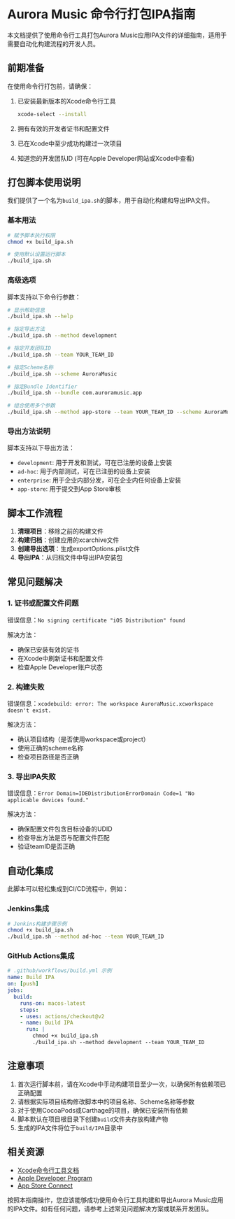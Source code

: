 # Aurora Music 命令行打包IPA指南

本文档提供了使用命令行工具打包Aurora Music应用IPA文件的详细指南，适用于需要自动化构建流程的开发人员。

## 前期准备

在使用命令行打包前，请确保：

1. 已安装最新版本的Xcode命令行工具
   ```bash
   xcode-select --install
   ```

2. 拥有有效的开发者证书和配置文件
3. 已在Xcode中至少成功构建过一次项目
4. 知道您的开发团队ID (可在Apple Developer网站或Xcode中查看)

## 打包脚本使用说明

我们提供了一个名为`build_ipa.sh`的脚本，用于自动化构建和导出IPA文件。

### 基本用法

```bash
# 赋予脚本执行权限
chmod +x build_ipa.sh

# 使用默认设置运行脚本
./build_ipa.sh
```

### 高级选项

脚本支持以下命令行参数：

```bash
# 显示帮助信息
./build_ipa.sh --help

# 指定导出方法
./build_ipa.sh --method development

# 指定开发团队ID
./build_ipa.sh --team YOUR_TEAM_ID

# 指定Scheme名称
./build_ipa.sh --scheme AuroraMusic

# 指定Bundle Identifier
./build_ipa.sh --bundle com.auroramusic.app

# 组合使用多个参数
./build_ipa.sh --method app-store --team YOUR_TEAM_ID --scheme AuroraMusic
```

### 导出方法说明

脚本支持以下导出方法：

- `development`: 用于开发和测试，可在已注册的设备上安装
- `ad-hoc`: 用于内部测试，可在已注册的设备上安装
- `enterprise`: 用于企业内部分发，可在企业内任何设备上安装
- `app-store`: 用于提交到App Store审核

## 脚本工作流程

1. **清理项目**：移除之前的构建文件
2. **构建归档**：创建应用的xcarchive文件
3. **创建导出选项**：生成exportOptions.plist文件
4. **导出IPA**：从归档文件中导出IPA安装包

## 常见问题解决

### 1. 证书或配置文件问题

错误信息：`No signing certificate "iOS Distribution" found`

解决方法：
- 确保已安装有效的证书
- 在Xcode中刷新证书和配置文件
- 检查Apple Developer账户状态

### 2. 构建失败

错误信息：`xcodebuild: error: The workspace AuroraMusic.xcworkspace doesn't exist.`

解决方法：
- 确认项目结构（是否使用workspace或project）
- 使用正确的scheme名称
- 检查项目路径是否正确

### 3. 导出IPA失败

错误信息：`Error Domain=IDEDistributionErrorDomain Code=1 "No applicable devices found."`

解决方法：
- 确保配置文件包含目标设备的UDID
- 检查导出方法是否与配置文件匹配
- 验证teamID是否正确

## 自动化集成

此脚本可以轻松集成到CI/CD流程中，例如：

### Jenkins集成

```bash
# Jenkins构建步骤示例
chmod +x build_ipa.sh
./build_ipa.sh --method ad-hoc --team YOUR_TEAM_ID
```

### GitHub Actions集成

```yaml
# .github/workflows/build.yml 示例
name: Build IPA
on: [push]
jobs:
  build:
    runs-on: macos-latest
    steps:
    - uses: actions/checkout@v2
    - name: Build IPA
      run: |
        chmod +x build_ipa.sh
        ./build_ipa.sh --method development --team YOUR_TEAM_ID
```

## 注意事项

1. 首次运行脚本前，请在Xcode中手动构建项目至少一次，以确保所有依赖项已正确配置
2. 请根据实际项目结构修改脚本中的项目名称、Scheme名称等参数
3. 对于使用CocoaPods或Carthage的项目，确保已安装所有依赖
4. 脚本默认在项目根目录下创建`build`文件夹存放构建产物
5. 生成的IPA文件将位于`build/IPA`目录中

## 相关资源

- [Xcode命令行工具文档](https://developer.apple.com/library/archive/technotes/tn2339/_index.html)
- [Apple Developer Program](https://developer.apple.com/programs/)
- [App Store Connect](https://appstoreconnect.apple.com/)

按照本指南操作，您应该能够成功使用命令行工具构建和导出Aurora Music应用的IPA文件。如有任何问题，请参考上述常见问题解决方案或联系开发团队。
